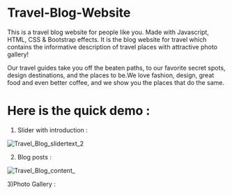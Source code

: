 # Travel-Blog-Website
This is a travel blog website for people like you. Made with Javascript, HTML, CSS &amp; Bootstrap effects. It is the blog website for travel which contains the informative description of travel places with attractive photo gallery!

Our travel guides take you off the beaten paths, to our favorite secret spots, design destinations, and the places to be.We love fashion, design, great food and even better coffee, and we show you the places that do the same.

# Here is the quick demo :
1) Slider with introduction :

![Travel_Blog_slidertext_2](https://user-images.githubusercontent.com/66235628/83714967-eb604600-a649-11ea-8dcb-e05d59103451.gif)

2) Blog posts :

![Travel_Blog_content_](https://user-images.githubusercontent.com/66235628/83714290-f5814500-a647-11ea-8cc4-56960c007d28.gif)

3)Photo Gallery :





